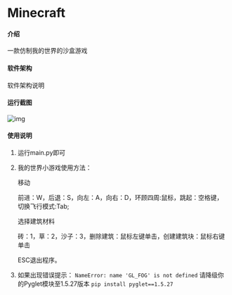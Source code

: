 # Minecraft

#### 介绍
一款仿制我的世界的沙盒游戏

#### 软件架构
软件架构说明


#### 运行截图

![img](https://img.jbzj.com/file_images/article/202111/2021110909230214.jpg)

#### 使用说明

1.  运行main.py即可
2.  我的世界小游戏使用方法：

    移动

    前进：W，后退：S，向左：A，向右：D，环顾四周:鼠标，跳起：空格键，切换飞行模式:Tab;

    选择建筑材料

    砖：1，草：2，沙子：3，删除建筑：鼠标左键单击，创建建筑块：鼠标右键单击

    ESC退出程序。
4.  如果出现错误提示：
 `NameError: name 'GL_FOG' is not defined`
请降级你的Pyglet模块至1.5.27版本
`pip install pyglet==1.5.27`
